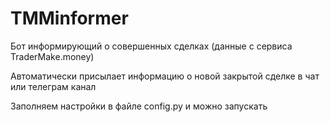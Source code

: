 # TMMinformer
Бот информирующий о совершенных сделках (данные с сервиса TraderMake.money)

Автоматически присылает информацию о новой закрытой сделке в чат или телеграм канал

Заполняем настройки в файле config.py и можно запускать 
